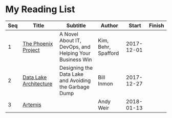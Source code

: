 # My Reading List

| Seq | Title                                                                    | Subtitle                                                | Author              | Start      | Finish     |
| --- | ------------------------------------------------------------------------ | ------------------------------------------------------- | ------------------- | ---------- | ---------- |
| 1   | [The Phoenix Project](http://itrevolution.com/book/the-phoenix-project/) | A Novel About IT, DevOps, and Helping Your Business Win | Kim, Behr, Spafford | 2017-12-01 |            |
| 2   | [Data Lake Architecture](https://technicspub.com/bidw/)                  | Designing the Data Lake and Avoiding the Garbage Dump   | Bill Inmon          | 2017-12-27 |            |
| 3   | [Artemis](http://www.andyweirauthor.com/books/artemis-hc)                |                                                         | Andy Weir           | 2018-01-13 |            |
